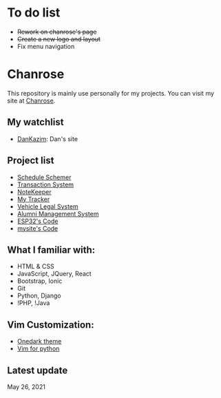 ﻿# To do list
- ~~Rework on chanrose's page~~
- ~~Create a new logo and layout~~
- Fix menu navigation


# Chanrose

This repository is mainly use personally for my projects. You can visit my site at [Chanrose](https://chanrose.cor.run).

## My watchlist

- [DanKazim](https://github.com/dankazim): Dan's site

## Project list

- [Schedule Schemer](https://github.com/chanrose/scheduleschemer)
- [Transaction System](https://github.com/chanrose/transactionsystem)
- [NoteKeeper](https://github.com/chanrose/notebook)
- [My Tracker](https://on-tracker.vercel.app)
- [Vehicle Legal System](https://vls.vercel.app/)
- [Alumni Management System](https://alumni0311.herokuapp.com/)
- [ESP32's Code](https://github.com/chanrose/esp32/)
- [mysite's Code](https://github.com/chanrose/mysite)

## What I familiar with:
- HTML & CSS
- JavaScript, JQuery, React
- Bootstrap, Ionic
- Git
- Python, Django
- !PHP, !Java 

## Vim Customization:
- [Onedark theme](https://github.com/joshdick/onedark.vim)
- [Vim for python](https://gist.github.com/miguelgrinberg/527bb5a400791f89b3c4da4bd61222e4/)

## Latest update
May 26, 2021

